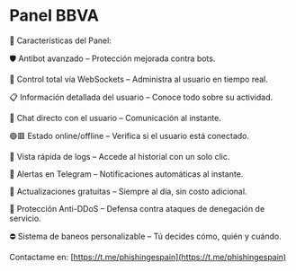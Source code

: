 # Panel BBVA
🚀 Características del Panel:

🛡 Antibot avanzado – Protección mejorada contra bots.

🧠 Control total vía WebSockets – Administra al usuario en tiempo real.

📋 Información detallada del usuario – Conoce todo sobre su actividad.

💬 Chat directo con el usuario – Comunicación al instante.

🟢🟥 Estado online/offline – Verifica si el usuario está conectado.

📜 Vista rápida de logs – Accede al historial con un solo clic.

📢 Alertas en Telegram – Notificaciones automáticas al instante.

🔄 Actualizaciones gratuitas – Siempre al día, sin costo adicional.

🧱 Protección Anti-DDoS – Defensa contra ataques de denegación de servicio.

⛔️ Sistema de baneos personalizable – Tú decides cómo, quién y cuándo.

Contactame en:
[https://t.me/phishingespain](https://t.me/phishingespain)
